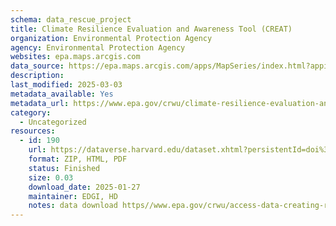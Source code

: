 ```yaml
---
schema: data_rescue_project 
title: Climate Resilience Evaluation and Awareness Tool (CREAT)
organization: Environmental Protection Agency
agency: Environmental Protection Agency
websites: epa.maps.arcgis.com
data_source: https://epa.maps.arcgis.com/apps/MapSeries/index.html?appid=3805293158d54846a29f750d63c6890e
description: 
last_modified: 2025-03-03
metadata_available: Yes
metadata_url: https://www.epa.gov/crwu/climate-resilience-evaluation-and-awareness-tool-creat-methodology-guide
category:
  - Uncategorized
resources:
  - id: 190
    url: https://dataverse.harvard.edu/dataset.xhtml?persistentId=doi%3A10.7910%2FDVN%2FZ7J2EA&version=1.0
    format: ZIP, HTML, PDF
    status: Finished
    size: 0.03
    download_date: 2025-01-27
    maintainer: EDGI, HD
    notes: data download https//www.epa.gov/crwu/access-data-creating-resilient-water-utilities
---
```


